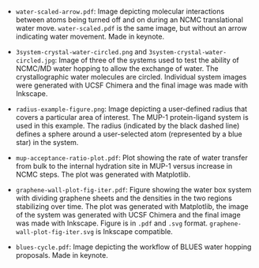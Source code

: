 
- `water-scaled-arrow.pdf`: Image depicting molecular interactions between atoms being turned off and on during an NCMC translational water move. `water-scaled.pdf` is the same image, but without an arrow indicating water movement. Made in keynote.

- `3system-crystal-water-circled.png` and `3system-crystal-water-circled.jpg`: Image of three of the systems used to test the ability of NCMC/MD water hopping to allow the exchange of water. The crystallographic water molecules are circled. Individual system images were generated with UCSF Chimera and the final image was made with Inkscape.

- `radius-example-figure.png`: Image depicting a user-defined radius that covers a particular area of interest. The MUP-1 protein-ligand system is used in this example. The radius (indicated by the black dashed line) defines a sphere around a user-selected atom (represented by a blue star) in the system.

- `mup-acceptance-ratio-plot.pdf`: Plot showing the rate of water transfer from bulk to the internal hydration site in MUP-1 versus increase in NCMC steps. The plot was generated with Matplotlib.

- `graphene-wall-plot-fig-iter.pdf`: Figure showing the water box system with dividing graphene sheets and the densities in the two regions stabilizing over time. The plot was generated with Matplotlib, the image of the system was generated with UCSF Chimera and the final image was made with Inkscape. Figure is in `.pdf` and `.svg` format. `graphene-wall-plot-fig-iter.svg` is Inkscape compatible.

- `blues-cycle.pdf`: Image depicting the workflow of BLUES water hopping proposals. Made in keynote.
